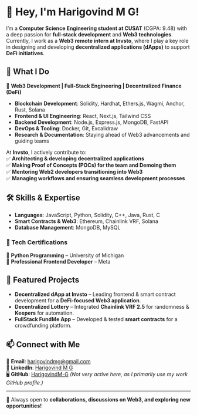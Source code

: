# 👋 Hey, I'm Harigovind M G!

I’m a **Computer Science Engineering student at CUSAT** (CGPA: 9.48) with a deep passion for **full-stack development** and **Web3 technologies**. Currently, I work as a **Web3 remote intern at Invsto**, where I play a key role in designing and developing **decentralized applications (dApps)** to support **DeFi initiatives**.

## 💼 What I Do

🚀 **Web3 Development | Full-Stack Engineering | Decentralized Finance (DeFi)**  

- **Blockchain Development**: Solidity, Hardhat, Ethers.js, Wagmi, Anchor, Rust, Solana  
- **Frontend & UI Engineering**: React, Next.js, Tailwind CSS  
- **Backend Development**: Node.js, Express.js, MongoDB, FastAPI  
- **DevOps & Tooling**: Docker, Git, Excalidraw  
- **Research & Documentation**: Staying ahead of Web3 advancements and guiding teams  

At **Invsto**, I actively contribute to:  
✅ **Architecting & developing decentralized applications**  
✅ **Making Proof of Concepts (POCs) for the team and Demoing them**  
✅ **Mentoring Web2 developers transitioning into Web3**  
✅ **Managing workflows and ensuring seamless development processes**  

## 🛠️ Skills & Expertise  

- **Languages**: JavaScript, Python, Solidity, C++, Java, Rust, C  
- **Smart Contracts & Web3**: Ethereum, Chainlink VRF, Solana  
- **Database Management**: MongoDB, MySQL  

### 📜 Tech Certifications  
🎯 **Python Programming** – University of Michigan  
🎯 **Professional Frontend Developer** – Meta  

## 🌟 Featured Projects  

- **Decentralized dApp at Invsto** – Leading frontend & smart contract development for a **DeFi-focused Web3 application**.  
- **Decentralized Lottery** – Integrated **Chainlink VRF 2.5** for randomness & **Keepers** for automation.  
- **FullStack FundMe App** – Developed & tested **smart contracts** for a crowdfunding platform.  

## 📫 Connect with Me  

📧 **Email**: [harigovindmg@gmail.com](mailto:harigovindmg@gmail.com)  
💼 **LinkedIn**: [Harigovind M G](https://www.linkedin.com/in/harigovind-m-g-881a8b20a/)  
🖥️ **GitHub**: [HarigovindM-G](https://github.com/HarigovindM-G) *(Not very active here, as I primarily use my work GitHub profile.)*  

---

🚀 Always open to **collaborations, discussions on Web3, and exploring new opportunities!**  

